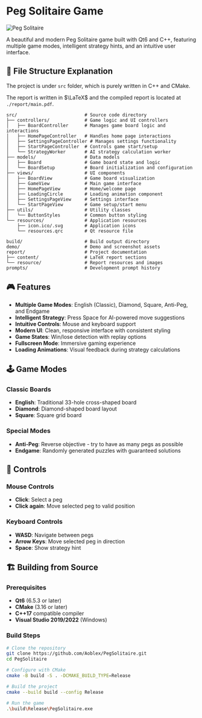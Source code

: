 # Peg Solitaire Game

![Peg Solitaire](./demo/icon.ico)

A beautiful and modern Peg Solitaire game built with Qt6 and C++, featuring multiple game modes, intelligent strategy hints, and an intuitive user interface.

## 📁 File Structure Explanation

The project is under `src` folder, which is purely written in C++ and CMake.

The report is written in $\LaTeX$ and the compiled report is located at `./report/main.pdf`.

```
src/                         # Source code directory
├── controllers/             # Game logic and UI controllers
│   ├── BoardController      # Manages game board logic and interactions
│   ├── HomePageController   # Handles home page interactions
│   ├── SettingsPageController # Manages settings functionality
│   ├── StartPageController  # Controls game start/setup
│   └── StrategyWorker       # AI strategy calculation worker
├── models/                  # Data models
│   ├── Board                # Game board state and logic
│   └── BoardSetup           # Board initialization and configuration
├── views/                   # UI components
│   ├── BoardView            # Game board visualization
│   ├── GameView             # Main game interface
│   ├── HomePageView         # Home/welcome page
│   ├── LoadingCircle        # Loading animation component
│   ├── SettingsPageView     # Settings interface
│   └── StartPageView        # Game setup/start menu
├── utils/                   # Utility classes
│   └── ButtonStyles         # Common button styling
└── resources/               # Application resources
    ├── icon.ico/.svg        # Application icons
    └── resources.qrc        # Qt resource file

build/                       # Build output directory
demo/                        # Demo and screenshot assets
report/                      # Project documentation
├── content/                 # LaTeX report sections
└── resource/                # Report resources and images
prompts/                     # Development prompt history
```

## 🎮 Features

- **Multiple Game Modes**: English (Classic), Diamond, Square, Anti-Peg, and Endgame
- **Intelligent Strategy**: Press Space for AI-powered move suggestions
- **Intuitive Controls**: Mouse and keyboard support
- **Modern UI**: Clean, responsive interface with consistent styling
- **Game States**: Win/lose detection with replay options
- **Fullscreen Mode**: Immersive gaming experience
- **Loading Animations**: Visual feedback during strategy calculations

## 🕹️ Game Modes

### Classic Boards
- **English**: Traditional 33-hole cross-shaped board
- **Diamond**: Diamond-shaped board layout
- **Square**: Square grid board

### Special Modes  
- **Anti-Peg**: Reverse objective - try to have as many pegs as possible
- **Endgame**: Randomly generated puzzles with guaranteed solutions

## 🎯 Controls

### Mouse Controls
- **Click**: Select a peg
- **Click again**: Move selected peg to valid position

### Keyboard Controls
- **WASD**: Navigate between pegs
- **Arrow Keys**: Move selected peg in direction
- **Space**: Show strategy hint

## 🏗️ Building from Source

### Prerequisites
- **Qt6** (6.5.3 or later)
- **CMake** (3.16 or later)
- **C++17** compatible compiler
- **Visual Studio 2019/2022** (Windows)

### Build Steps

```bash
# Clone the repository
git clone https://github.com/Aoblex/PegSolitaire.git
cd PegSolitaire 

# Configure with CMake
cmake -B build -S . -DCMAKE_BUILD_TYPE=Release

# Build the project
cmake --build build --config Release

# Run the game
.\build\Release\PegSolitaire.exe
```